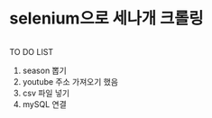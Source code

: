 # selenium으로 세나개 크롤링


```pip install selenium
```

TO DO LIST
1. season 뽑기
2. youtube 주소 가져오기 했음
3. csv 파일 넣기
4. mySQL 연결


